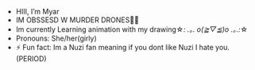 -  HIII, I’m Myar
- IM OBSSESD W MURDER DRONES💜💛
- Im currently Learning animation with my drawing☆*: .｡. o(≧▽≦)o .｡.:*☆
- Pronouns: She/her(girly)
- ⚡ Fun fact: Im a Nuzi fan meaning if you dont like Nuzi I hate you.(PERIOD)

<!---
myar854/myar854 is a ✨ special ✨ repository because its `README.md` (this file) appears on your GitHub profile.
You can click the Preview link to take a look at your changes.
--->
